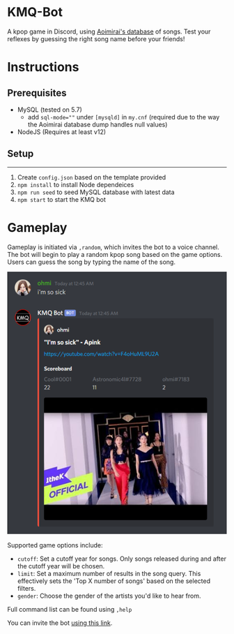 KMQ-Bot
=======

A kpop game in Discord, using [Aoimirai's database](http://www.aoimirai.net/kpop/index.html) of songs. Test your reflexes by guessing the right song name before your friends!

# Instructions
## Prerequisites
- MySQL (tested on 5.7)
    - add `sql-mode=""` under `[mysqld]` in `my.cnf` (required due to the way the Aoimirai database dump handles null values)
- NodeJS (Requires at least v12)

## Setup
------------
1. Create `config.json` based on the template provided
2. `npm install` to install Node dependeices
3. `npm run seed` to seed MySQL database with latest data
4. `npm start` to start the KMQ bot

# Gameplay
Gameplay is initiated via `,random`, which invites the bot to a voice channel. The bot will begin to play a random kpop song based on the game options. Users can guess the song by typing the name of the song. 

![alt text](/images/scoreboard.png)

Supported game options include:
- `cutoff`: Set a cutoff year for songs. Only songs released during and after the cutoff year will be chosen.
- `limit`: Set a maximum number of results in the song query. This effectively sets the 'Top X number of songs' based on the selected filters.
- `gender`: Choose the gender of the artists you'd like to hear from.

Full command list can be found using `,help`

You can invite the bot [using this link](https://discordapp.com/oauth2/authorize?client_id=508759831755096074&scope=bot&permissions=3165184).

